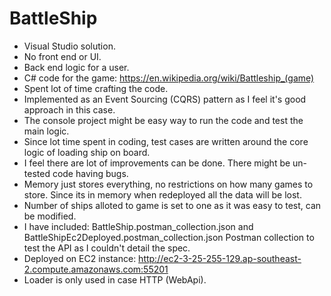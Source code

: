 # BattleShip

* Visual Studio solution.
* No front end or UI.
* Back end logic for a user.
* C# code for the game: https://en.wikipedia.org/wiki/Battleship_(game)
* Spent lot of time crafting the code.
* Implemented as an Event Sourcing (CQRS) pattern as I feel it's good approach in this case.
* The console project might be easy way to run the code and test the main logic.
* Since lot time spent in coding, test cases are written around the core logic of loading ship on board.
* I feel there are lot of improvements can be done. There might be un-tested code having bugs.
* Memory just stores everything, no restrictions on how many games to store. Since its in memory when redeployed all the data will be lost.
* Number of ships alloted to game is set to one as it was easy to test, can be modified.
* I have included: BattleShip.postman_collection.json and BattleShipEc2Deployed.postman_collection.json Postman collection to test the API as I couldn't detail the spec.
* Deployed on EC2 instance: http://ec2-3-25-255-129.ap-southeast-2.compute.amazonaws.com:55201
* Loader is only used in case HTTP (WebApi).
